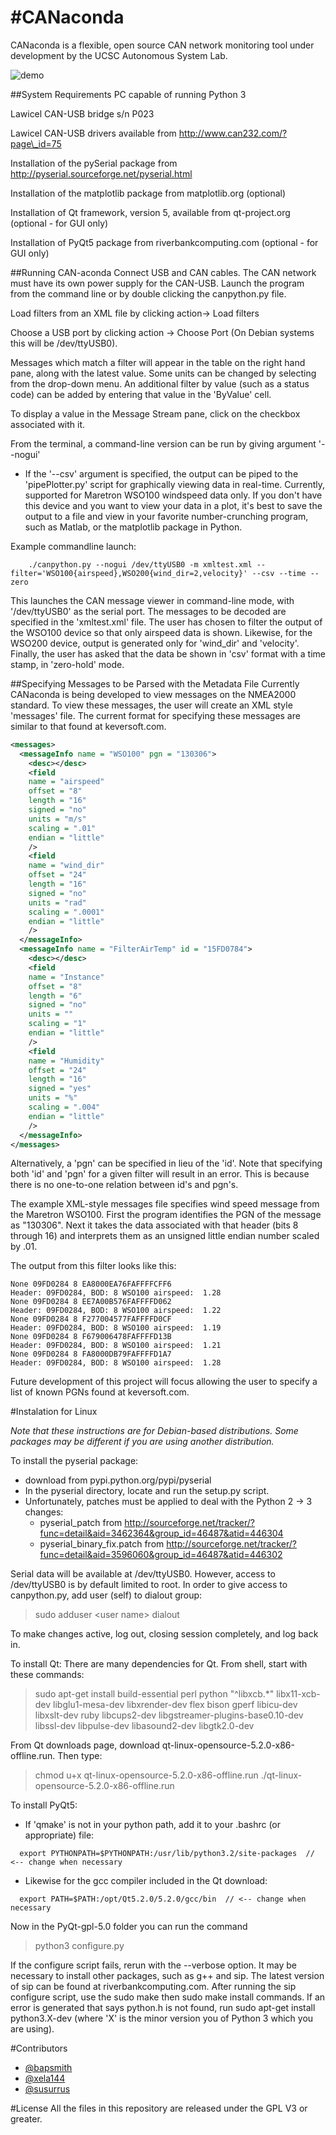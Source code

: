 #**CANaconda**
==========
CANaconda is a flexible, open source CAN network monitoring tool under development by the UCSC Autonomous System Lab.

![demo](http://i39.tinypic.com/2gxebg4.jpg)


##System Requirements
PC capable of running Python 3

Lawicel CAN-USB bridge s/n P023

Lawicel CAN-USB drivers available from http://www.can232.com/?page\_id=75

Installation of the pySerial package from http://pyserial.sourceforge.net/pyserial.html

Installation of the matplotlib package from matplotlib.org (optional)

Installation of Qt framework, version 5, available from qt-project.org (optional - for GUI only)

Installation of PyQt5 package from riverbankcomputing.com (optional - for GUI only)


##Running CAN-aconda
Connect USB and CAN cables. The CAN network must have its own power supply for the CAN-USB. Launch the program from the command line or by double clicking the canpython.py file.

Load filters from an XML file by clicking action-> Load filters

Choose a USB port by clicking action -> Choose Port (On Debian systems this will be /dev/ttyUSB0).

Messages which match a filter will appear in the table on the right hand pane, along with the latest value. Some units can be changed by selecting from the drop-down menu. An additional filter by value (such as a status code) can be added by entering that value in the 'ByValue' cell.

To display a value in the Message Stream pane, click on the checkbox associated with it.

From the terminal, a command-line version can be run by giving argument '--nogui'

* If the '--csv' argument is specified, the output can be piped to the 'pipePlotter.py' script for graphically viewing data in real-time. Currently, supported for Maretron WSO100 windspeed data only. If you don't have this device and you want to view your data in a plot, it's best to save the output to a file and view in your favorite number-crunching program, such as Matlab, or the matplotlib package in Python.

Example commandline launch:
```
    ./canpython.py --nogui /dev/ttyUSB0 -m xmltest.xml --filter='WSO100{airspeed},WSO200{wind_dir=2,velocity}' --csv --time --zero
```

  This launches the CAN message viewer in command-line mode, with '/dev/ttyUSB0' as the serial port. The messages to be decoded are specified in the 'xmltest.xml' file. The user has chosen to filter the output of the WSO100 device so that only airspeed data is shown. Likewise, for the WSO200 device, output is generated only for 'wind\_dir' and 'velocity'. Finally, the user has asked that the data be shown in 'csv' format with a time stamp, in 'zero-hold' mode.


##Specifying Messages to be Parsed with the Metadata File
Currently CANaconda is being developed to view messages on the NMEA2000 standard. To view these messages, the user will create an XML style 'messages' file. The current format for specifying these messages are similar to that found at keversoft.com.

```xml
<messages>
  <messageInfo name = "WSO100" pgn = "130306"> 
    <desc></desc>
    <field 
    name = "airspeed" 
    offset = "8" 
    length = "16" 
    signed = "no" 
    units = "m/s" 
    scaling = ".01" 
    endian = "little"
    />
    <field 
    name = "wind_dir" 
    offset = "24" 
    length = "16" 
    signed = "no" 
    units = "rad" 
    scaling = ".0001" 
    endian = "little"
    />
  </messageInfo>
  <messageInfo name = "FilterAirTemp" id = "15FD0784">
    <desc></desc>
    <field
    name = "Instance"
    offset = "8"
    length = "6"
    signed = "no"
    units = ""
    scaling = "1"
    endian = "little"
    />
    <field
    name = "Humidity"
    offset = "24"
    length = "16"
    signed = "yes"
    units = "%"
    scaling = ".004"
    endian = "little"
    />
  </messageInfo>
</messages>
```

Alternatively, a 'pgn' can be specified in lieu of the 'id'. Note that specifying both 'id' and 'pgn' for a given filter will result in an error. This is because there is no one-to-one relation between id's and pgn's.


The example XML-style messages file specifies wind speed message from the Maretron WSO100. First the program identifies the PGN of the message as "130306". Next it takes the data associated with that header (bits 8 through 16) and interprets them as an unsigned little endian number scaled by .01.

The output from this filter looks like this:

    None 09FD0284 8 EA8000EA76FAFFFFCFF6
    Header: 09FD0284, BOD: 8 WSO100 airspeed:  1.28
    None 09FD0284 8 EE7A00B576FAFFFFD062
    Header: 09FD0284, BOD: 8 WSO100 airspeed:  1.22
    None 09FD0284 8 F277004577FAFFFFD0CF
    Header: 09FD0284, BOD: 8 WSO100 airspeed:  1.19
    None 09FD0284 8 F679006478FAFFFFD13B
    Header: 09FD0284, BOD: 8 WSO100 airspeed:  1.21
    None 09FD0284 8 FA8000DB79FAFFFFD1A7
    Header: 09FD0284, BOD: 8 WSO100 airspeed:  1.28

Future development of this project will focus allowing the user to specify a list of known PGNs found at keversoft.com.

#Instalation for Linux


_Note that these instructions are for Debian-based distributions. Some packages may be different if you are using another distribution._

To install the pyserial package:
 * download from pypi.python.org/pypi/pyserial
 * In the pyserial directory, locate and run the setup.py script.
 * Unfortunately, patches must be applied to deal with the Python 2 -> 3 changes:
   * pyserial_patch from http://sourceforge.net/tracker/?func=detail&aid=3462364&group_id=46487&atid=446304
   * pyserial_binary_fix.patch from http://sourceforge.net/tracker/?func=detail&aid=3596060&group_id=46487&atid=446302
     

Serial data will be available at /dev/ttyUSB0. However, access to /dev/ttyUSB0 is by default limited to root. In order to give access to canpython.py, add user (self) to dialout group:

> sudo adduser \<user name\> dialout

To make changes active, log out, closing session completely, and log back in.

To install Qt: 
There are many dependencies for Qt. From shell, start with these commands:

> sudo apt-get install build-essential perl python "^libxcb.*" libx11-xcb-dev libglu1-mesa-dev libxrender-dev flex bison gperf libicu-dev libxslt-dev ruby libcups2-dev libgstreamer-plugins-base0.10-dev libssl-dev libpulse-dev libasound2-dev libgtk2.0-dev

From Qt downloads page, download qt-linux-opensource-5.2.0-x86-offline.run. Then type:
> chmod u+x qt-linux-opensource-5.2.0-x86-offline.run
> ./qt-linux-opensource-5.2.0-x86-offline.run 


To install PyQt5:
 * If 'qmake' is not in your python path, add it to your .bashrc (or appropriate) file:
 
```
  export PYTHONPATH=$PYTHONPATH:/usr/lib/python3.2/site-packages  // <-- change when necessary
```
 * Likewise for the gcc compiler included in the Qt download:

```
  export PATH=$PATH:/opt/Qt5.2.0/5.2.0/gcc/bin  // <-- change when necessary
```

Now in the PyQt-gpl-5.0 folder you can run the command

> python3 configure.py

If the configure script fails, rerun with the --verbose option. It may be necessary to install other packages, such as g++ and sip. The latest version of sip can be found at riverbankcomputing.com. After running the sip configure script, use the sudo make then sudo make install commands. If an error is generated that says python.h is not found, run sudo apt-get install python3.X-dev (where 'X' is the minor version you of Python 3 which you are using). 



#Contributors

* [@bapsmith](http://github.com/bapsmith)
* [@xela144](http://github.com/xela144)
* [@susurrus](http://github.com/Susurrus)


#License
All the files in this repository are released under the GPL V3 or greater.
